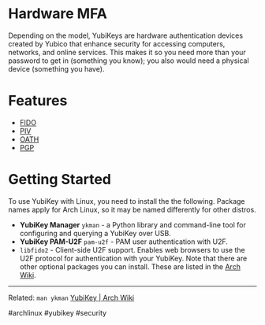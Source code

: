 # Hardware MFA
Depending on the model, YubiKeys are hardware authentication devices created by Yubico that enhance security for accessing computers, networks, and online services. This makes it so you need more than your password to get in (something you know); you also would need a physical device (something you have).

# Features
* [FIDO](Yubikey/FIDO)
* [PIV](Yubikey/PIV)
* [OATH](Yubikey/OATH)
* [PGP](Yubikey/PGP)

# Getting Started
To use YubiKey with Linux, you need to install the the following. Package names apply for Arch Linux, so it may be named differently for other distros.
* **YubiKey Manager** `ykman` - a Python library and command-line tool for configuring and querying a YubiKey over USB.
* **YubiKey PAM-U2F** `pam-u2f` -  PAM user authentication with U2F.
* `libfido2` - Client-side U2F support. Enables web browsers to use the U2F protocol for authentication with your YubiKey.
Note that there are other optional packages you can install. These are listed in the [Arch Wiki](https://wiki.archlinux.org/title/YubiKey). 

---
Related:
`man ykman`
[YubiKey | Arch Wiki](https://wiki.archlinux.org/title/YubiKey)

#archlinux #yubikey #security